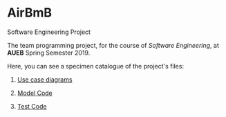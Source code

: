 # AirBmB
Software Engineering Project

The team programming project, for the course of *Software Engineering*, at **AUEB** Spring Semester 2019.

Here, you can see a specimen catalogue of the project's files:

1. [Use case diagrams](../Master/Use_Cases_Diagrams_(png's))

1. [Model Code](../Master/Model)

1. [Test Code](../Master/Test)

